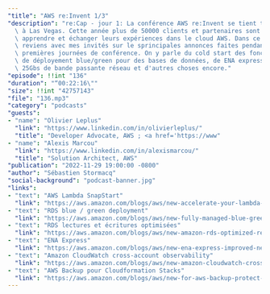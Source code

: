 ```yaml
---
"title": "AWS re:Invent 1/3"
"description": "re:Cap - jour 1: La conférence AWS re:Invent se tient tous les ans\
  \ à Las Vegas. Cette année plus de 50000 clients et partenaires sont réunis pour\
  \ apprendre et échanger leurs expériences dans le cloud AWS. Dans ce podcast, je\
  \ reviens avec mes invités sur le sprincipales annonces faites pendant les deux\
  \ premières journées de conférence. On y parle du cold start des fonctions Lambda,\
  \ de déployement blue/green pour des bases de données, de ENA express pour donner\
  \ 25Gbs de bande passante réseau et d'autres choses encore."
"episode": !!int "136"
"duration": "“00:22:16\""
"size": !!int "42757143"
"file": "136.mp3"
"category": "podcasts"
"guests":
- "name": "Olivier Leplus"
  "link": "https://www.linkedin.com/in/olivierleplus/"
  "title": "Developer Advocate, AWS ; <a href='https://www"
- "name": "Alexis Marcou"
  "link": "https://www.linkedin.com/in/alexismarcou/"
  "title": "Solution Architect, AWS"
"publication": "2022-11-29 19:00:00 -0800"
"author": "Sébastien Stormacq"
"social-background": "podcast-banner.jpg"
"links":
- "text": "AWS Lambda SnapStart"
  "link": "https://aws.amazon.com/blogs/aws/new-accelerate-your-lambda-functions-with-lambda-snapstart/"
- "text": "RDS blue / green deployment"
  "link": "https://aws.amazon.com/blogs/aws/new-fully-managed-blue-green-deployments-in-amazon-aurora-and-amazon-rds/"
- "text": "RDS lectures et écritures optimisées"
  "link": "https://aws.amazon.com/blogs/aws/new-amazon-rds-optimized-reads-and-optimized-writes/"
- "text": "ENA Express"
  "link": "https://aws.amazon.com/blogs/aws/new-ena-express-improved-network-latency-and-per-flow-performance-on-ec2/"
- "text": "Amazon CloudWatch cross-account observability"
  "link": "https://aws.amazon.com/blogs/aws/new-amazon-cloudwatch-cross-account-observability/"
- "text": "AWS Backup pour Cloudformation Stacks"
  "link": "https://aws.amazon.com/blogs/aws/new-for-aws-backup-protect-and-restore-your-cloudformation-stacks/"
---
```

